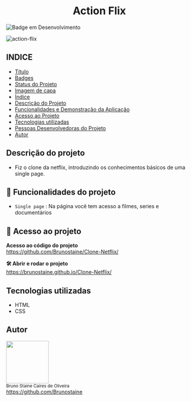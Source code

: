 <h1 align="center"> Action Flix </h1>

![Badge em Desenvolvimento](http://img.shields.io/static/v1?label=STATUS&message=FINALIZADO&color=GREEN&style=for-the-badge)
 
![action-flix](https://user-images.githubusercontent.com/87622645/157891917-4b867e40-88c1-43ca-8248-7edfdfc2bb54.png)


## INDICE

* [Título](#titulo)
* [Badges](#badges)
* [Status do Projeto](#status-do-Projeto)
* [Imagem de capa](#Imagem-de-capa)
* [Índice](#índice)
* [Descrição do Projeto](#descrição-do-projeto)
* [Funcionalidades e Demonstração da Aplicação](#funcionalidades-e-demonstração-da-aplicação)
* [Acesso ao Projeto](#acesso-ao-projeto)
* [Tecnologias utilizadas](#tecnologias-utilizadas)
* [Pessoas Desenvolvedoras do Projeto](#pessoas-desenvolvedoras)
* [Autor](#Autor)

## Descrição do projeto

- Fiz o clone da netflix, introduzindo os conhecimentos básicos de uma single page.

## :hammer: Funcionalidades do projeto

- `Single page` : Na página você tem acesso a filmes, series e documentários

## 📁 Acesso ao projeto

**Acesso ao código do projeto**<br>
https://github.com/Brunostaine/Clone-Netflix/

**🛠️ Abrir e rodar o projeto**<br>
https://brunostaine.github.io/Clone-Netflix/

## Tecnologias utilizadas
* HTML
* CSS

## Autor

<img src="https://user-images.githubusercontent.com/87622645/157755137-8d22a951-d323-4c33-814e-c0351ebefafe.png" width=115><br>
<sub>Bruno Staine Caires de Oliveira</sub><br>
https://github.com/Brunostaine 
